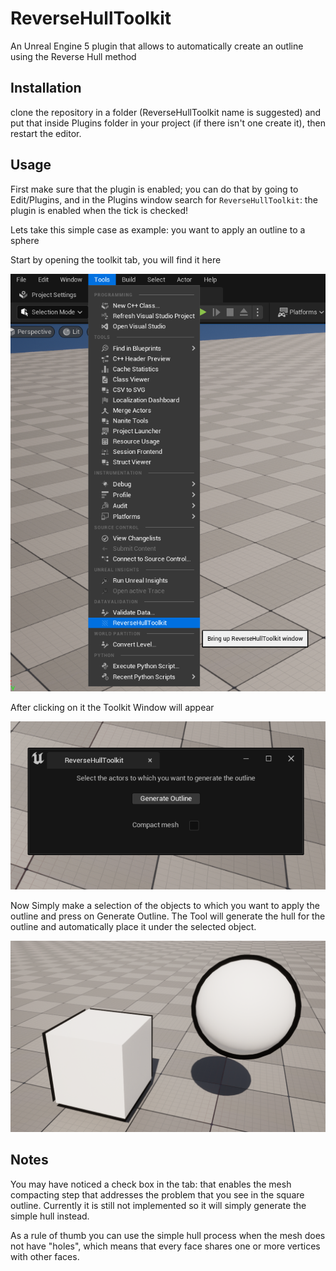 # ReverseHullToolkit
An Unreal Engine 5 plugin that allows to automatically create an outline using the Reverse Hull method

## Installation
clone the repository in a folder (ReverseHullToolkit name is suggested) and put that inside Plugins folder in your project (if there isn't one create it), then restart the editor.

## Usage

First make sure that the plugin is enabled; you can do that by going to Edit/Plugins, and in the Plugins window search for `ReverseHullToolkit`: the plugin is enabled when the tick is checked!

Lets take this simple case as example: you want to apply an outline to a sphere

Start by opening the toolkit tab, you will find it here 

![](./Samples/Tab.png)

After clicking on it the Toolkit Window will appear

![](./Samples/Toolkit.png)

Now Simply make a selection of the objects to which you want to apply the outline and press on Generate Outline.
The Tool will generate the hull for the outline and automatically place it under the selected object.

![](./Samples/Result.png)

## Notes
You may have noticed a check box in the tab: that enables the mesh compacting step that addresses the problem that you see in the square outline.
Currently it is still not implemented so it will simply generate the simple hull instead.

As a rule of thumb you can use the simple hull process when the mesh does not have "holes", which means that every face shares one or more vertices with other faces.
